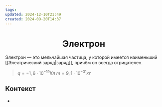 ```yaml
---
tags: 
updated: 2024-12-10T21:49
created: 2024-09-20T14:37
---
```

<center> <h1> <b> Электрон </b> </h1> </center>

 Электрон — это мельчайшая частица, у которой имеется наименьший [[Электрический заряд|заряд]], причём он всегда отрицателен.

> $q=-1,6\cdot10^{-19} Кл$
> $m=9,1\cdot10^{-31} кг$


## Контекст
- 

